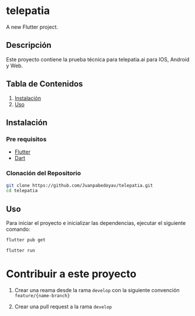 # telepatia

A new Flutter project.

## Descripción
 
Este proyecto contiene la prueba técnica para telepatia.ai para IOS, Android y Web.
 
## Tabla de Contenidos
 
1. [Instalación](#instalación)
2. [Uso](#uso)
 
##  Instalación
 
### Pre requisitos
 
- [Flutter](https://flutter.dev/docs/get-started/install)
- [Dart](https://dart.dev/get-dart)
 
### Clonación del Repositorio
 
```sh
git clone https://github.com/Juanpabedoyav/telepatia.git
cd telepatia
```
 
## Uso
 
Para iniciar el proyecto e inicializar las dependencias, ejecutar el siguiente comando:
 
```sh
flutter pub get
```
```sh
flutter run
```

# Contribuir a este proyecto

 
1. Crear una reama desde la rama `develop` con la siguiente convención `feature/{name-branch}`
 
2. Crear una pull request a la rama `develop`
 